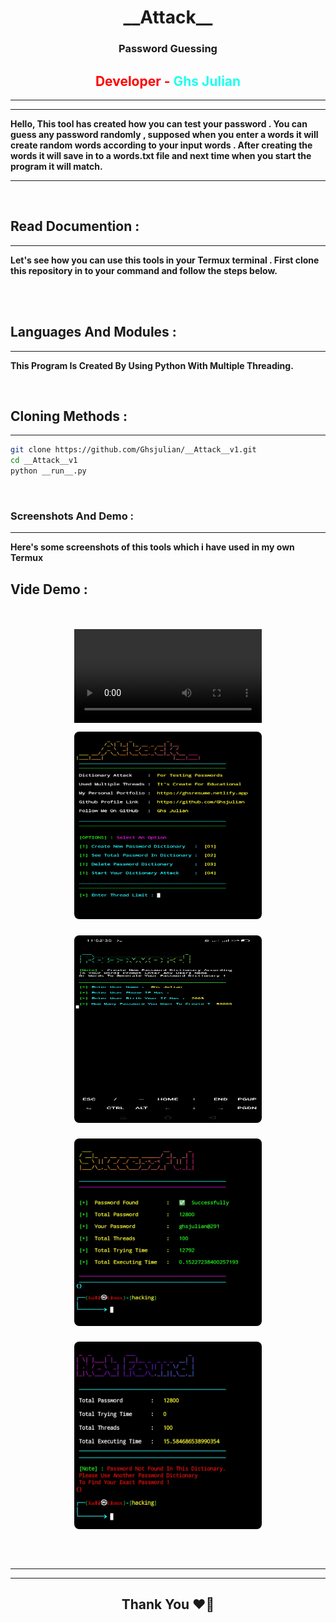 <style>

img {
    border-radius : 8px;
    object-fit : fill;
    margin : .7rem auto ;
}
</style>
<center>
<h1>__Attack__</h1>
<h3>Password Guessing</h3>
<h2 style="color:red">Developer -<span style="color:rgb(30,255,239)"> Ghs Julian</span></h2>
</center>

---

---

<p>

**Hello, This tool has created how you can test your password . You can guess any password randomly , supposed when you enter a words it will create random words according to your input words . After creating the words it will save in to a words.txt file and next time when you start the program it will match.**

---

</p>
<br>
<h2>Read Documention : </h2>
<p>

---

**Let's see how you can use this tools in your Termux terminal . First clone this repository in to your command and follow the steps below.**

</p><br><br>

<h2>Languages And Modules : </h2>
<p>

---

**This Program Is Created By Using Python With Multiple Threading.**

</p><br>

<h2> Cloning Methods : </h2>

---

```bash
git clone https://github.com/Ghsjulian/__Attack__v1.git
cd __Attack__v1
python __run__.py
```

<br>


<h3>Screenshots And Demo : </h3>
<p>

---

**Here's some screenshots of this tools which i have used in my own Termux**

</p>
<h2>Vide Demo : </h2><br><br>

<center>
<video width="300" autoplay controls>
  <source src="video-demo.mp4" type="video/mp4">
</video>
<center>


<center>
<img src="images/S1.jpg" width="300" height="300"/><br>
<img src="images/S2.jpg" width="300" height="300"/><br>
<img src="images/S3.jpg" width="300" height="300"/><br>
<img src="images/S4.jpg" width="300" height="300"/>
</center>
<br><br>



<!--
[![Alt text for the video](images/S1.jpg)](video-demo.mp4)
-->

---

---

</p>
<center>
 <h2>Thank You ❤️🙏</h2>
</center>
